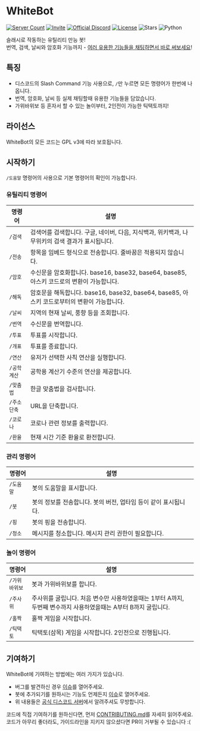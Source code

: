 [invite]: https://discord.com/oauth2/authorize?client_id=782777035898617886&permissions=8&scope=bot%20applications.commands
[invite-shield]: https://img.shields.io/badge/초대-하기-blue?style=flat-square
[discord-server]: https://discord.gg/EEbNMAd9vv
[discord-shield]: https://img.shields.io/discord/795837553684774933?style=flat-square&label=디스코드&logo=discord&logoColor=white
[koreanbots]: https://koreanbots.dev/bots/782777035898617886
[koreanbots-shield]: https://koreanbots.dev/api/widget/bots/servers/782777035898617886.svg
[license]: https://github.com/Whitetiger0423/WhiteBot/blob/main/LICENSE
[license-shield]: https://img.shields.io/github/license/Whitetiger0423/WhiteBot?style=flat-square&label=라이선스
[stars-shield]: https://img.shields.io/github/stars/Whitetiger0423/WhiteBot?style=flat-square&label=스타&color=yellow
[python-shield]: https://img.shields.io/badge/파이썬-3.8_|_3.9_|_3.10-blue?style=flat-square&logo=python&logoColor=white
[issues]: https://github.com/Whitetiger0423/WhiteBot/issues
[pulls]: https://github.com/Whitetiger0423/WhiteBot/pulls
[contributing]: https://github.com/Whitetiger0423/WhiteBot/blob/main/CONTRIBUTING.md

# WhiteBot

[![Server Count][koreanbots-shield]][koreanbots]
[![Invite][invite-shield]][invite]
[![Official Discord][discord-shield]][discord-server]
[![License][license-shield]][license]
![Stars][stars-shield]
![Python][python-shield]

슬래시로 작동하는 유틸리티 만능 봇!\
번역, 검색, 날씨와 암호화 기능까지 - [여러 유용한 기능들을 채팅하면서 바로 써보세요][invite]!

## 특징

- 디스코드의 Slash Command 기능 사용으로, `/`만 누르면 모든 명령어가 한번에 나옵니다.
- 번역, 암호화, 날씨 등 실제 채팅할때 유용한 기능들을 담았습니다.
- 가위바위보 등 혼자서 할 수 있는 놀이부터, 2인전이 가능한 틱택토까지!

## 라이선스

WhiteBot의 모든 코드는 GPL v3에 따라 보호됩니다.

## 시작하기

`/도움말` 명령어의 사용으로 기본 명령어의 확인이 가능합니다.

### 유틸리티 명령어

| 명령어  | 설명 |
| ------- | --- |
| `/검색` | 검색어를 검색합니다. 구글, 네이버, 다음, 지식백과, 위키백과, 나무위키의 검색 결과가 표시됩니다. |
| `/전송` | 항목을 임베드 형식으로 전송합니다. 줄바꿈은 적용되지 않습니다. |
| `/암호` | 수신문을 암호화합니다. base16, base32, base64, base85, 아스키 코드로의 변환이 가능합니다. |
| `/해독` | 암호문을 해독합니다. base16, base32, base64, base85, 아스키 코드로부터의 변환이 가능합니다. |
| `/날씨` | 지역의 현재 날씨, 풍향 등을 조회합니다. |
| `/번역` | 수신문을 번역합니다. |
| `/투표` | 투표를 시작합니다. |
| `/개표` | 투표를 종료합니다. |
| `/연산` | 유저가 선택한 사칙 연산을 실행합니다. |
| `/공학계산` | 공학용 계산기 수준의 연산을 제공합니다. |
| `/맞춤법` | 한글 맞춤법을 검사합니다. |
| `/주소단축` | URL을 단축합니다. |
| `/코로나` | 코로나 관련 정보를 출력합니다. |
| `/환율` | 현재 시간 기준 환율로 환전합니다. |

### 관리 명령어

| 명령어    | 설명 |
| --------- | --- |
| `/도움말` | 봇의 도움말을 표시합니다. |
| `/봇`     | 봇의 정보를 전송합니다. 봇의 버전, 업타임 등이 같이 표시됩니다. |
| `/핑`     | 봇의 핑을 전송합니다. |
| `/청소`   | 메시지를 청소합니다. 메시지 관리 권한이 필요합니다. |

### 놀이 명령어

| 명령어        | 설명 |
| ------------ | --- |
| `/가위바위보` | 봇과 가위바위보를 합니다. |
| `/주사위`    | 주사위를 굴립니다. 처음 변수만 사용하였을때는 1부터 A까지, 두번째 변수까지 사용하였을때는 A부터 B까지 굴립니다. |
| `/홀짝`      | 홀짝 게임을 시작합니다. |
| `/틱택토`    | 틱택토(삼목) 게임을 시작합니다. 2인전으로 진행됩니다. |

## 기여하기

WhiteBot에 기여하는 방법에는 여러 가지가 있습니다.

- 버그를 발견하신 경우 [이슈][issues]를 열어주세요.
- 봇에 추가되기를 원하시는 기능도 언제든지 [이슈][issues]로 열어주세요.
- 위 내용들은 [공식 디스코드 서버][discord-server]에서 알려주셔도 무방합니다.

코드에 직접 기여하기를 원하신다면, 먼저 [CONTRIBUTING.md][contributing]를 자세히 읽어주세요.  
코드가 아무리 좋더라도, 가이드라인을 지키지 않으셨다면 PR이 거부될 수 있습니다 :(
